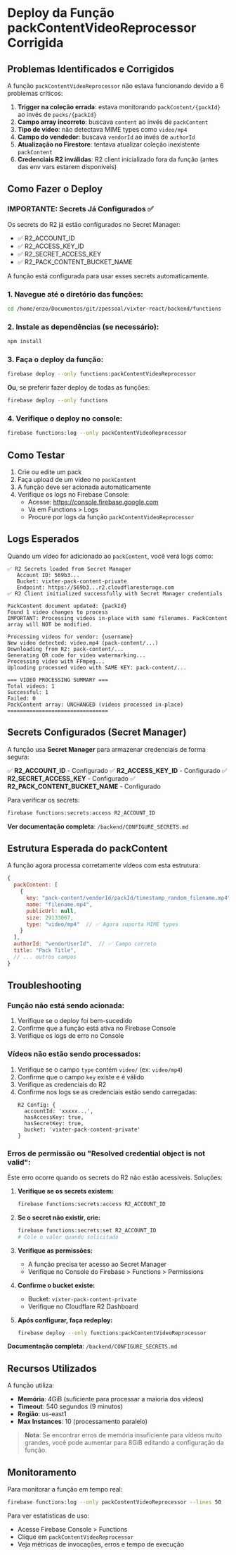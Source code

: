 # Deploy da Função packContentVideoReprocessor Corrigida

## Problemas Identificados e Corrigidos

A função `packContentVideoReprocessor` não estava funcionando devido a 6 problemas críticos:

1. **Trigger na coleção errada**: estava monitorando `packContent/{packId}` ao invés de `packs/{packId}`
2. **Campo array incorreto**: buscava `content` ao invés de `packContent`
3. **Tipo de vídeo**: não detectava MIME types como `video/mp4`
4. **Campo do vendedor**: buscava `vendorId` ao invés de `authorId`
5. **Atualização no Firestore**: tentava atualizar coleção inexistente `packContent`
6. **Credenciais R2 inválidas**: R2 client inicializado fora da função (antes das env vars estarem disponíveis)

## Como Fazer o Deploy

### IMPORTANTE: Secrets Já Configurados ✅

Os secrets do R2 já estão configurados no Secret Manager:
- ✅ R2_ACCOUNT_ID
- ✅ R2_ACCESS_KEY_ID  
- ✅ R2_SECRET_ACCESS_KEY
- ✅ R2_PACK_CONTENT_BUCKET_NAME

A função está configurada para usar esses secrets automaticamente.

### 1. Navegue até o diretório das funções:
```bash
cd /home/enzo/Documentos/git/zpessoal/vixter-react/backend/functions
```

### 2. Instale as dependências (se necessário):
```bash
npm install
```

### 3. Faça o deploy da função:
```bash
firebase deploy --only functions:packContentVideoReprocessor
```

**Ou**, se preferir fazer deploy de todas as funções:
```bash
firebase deploy --only functions
```

### 4. Verifique o deploy no console:
```bash
firebase functions:log --only packContentVideoReprocessor
```

## Como Testar

1. Crie ou edite um pack
2. Faça upload de um vídeo no `packContent`
3. A função deve ser acionada automaticamente
4. Verifique os logs no Firebase Console:
   - Acesse: https://console.firebase.google.com
   - Vá em Functions > Logs
   - Procure por logs da função `packContentVideoReprocessor`

## Logs Esperados

Quando um vídeo for adicionado ao `packContent`, você verá logs como:

```
✅ R2 Secrets loaded from Secret Manager
   Account ID: 569b3...
   Bucket: vixter-pack-content-private
   Endpoint: https://569b3...r2.cloudflarestorage.com
✅ R2 Client initialized successfully with Secret Manager credentials

PackContent document updated: {packId}
Found 1 video changes to process
IMPORTANT: Processing videos in-place with same filenames. PackContent array will NOT be modified.

Processing videos for vendor: {username}
New video detected: video.mp4 (pack-content/...)
Downloading from R2: pack-content/...
Generating QR code for video watermarking...
Processing video with FFmpeg...
Uploading processed video with SAME KEY: pack-content/...

=== VIDEO PROCESSING SUMMARY ===
Total videos: 1
Successful: 1
Failed: 0
PackContent array: UNCHANGED (videos processed in-place)
================================
```

## Secrets Configurados (Secret Manager)

A função usa **Secret Manager** para armazenar credenciais de forma segura:

✅ **R2_ACCOUNT_ID** - Configurado
✅ **R2_ACCESS_KEY_ID** - Configurado
✅ **R2_SECRET_ACCESS_KEY** - Configurado
✅ **R2_PACK_CONTENT_BUCKET_NAME** - Configurado

Para verificar os secrets:
```bash
firebase functions:secrets:access R2_ACCOUNT_ID
```

**Ver documentação completa**: `/backend/CONFIGURE_SECRETS.md`

## Estrutura Esperada do packContent

A função agora processa corretamente vídeos com esta estrutura:

```javascript
{
  packContent: [
    {
      key: "pack-content/vendorId/packId/timestamp_random_filename.mp4",
      name: "filename.mp4",
      publicUrl: null,
      size: 29133067,
      type: "video/mp4"  // ✅ Agora suporta MIME types
    }
  ],
  authorId: "vendorUserId",  // ✅ Campo correto
  title: "Pack Title",
  // ... outros campos
}
```

## Troubleshooting

### Função não está sendo acionada:
1. Verifique se o deploy foi bem-sucedido
2. Confirme que a função está ativa no Firebase Console
3. Verifique os logs de erro no Console

### Vídeos não estão sendo processados:
1. Verifique se o campo `type` contém `video/` (ex: `video/mp4`)
2. Confirme que o campo `key` existe e é válido
3. Verifique as credenciais do R2
4. Confirme nos logs se as credenciais estão sendo carregadas:
   ```
   R2 Config: {
     accountId: 'xxxxx...',
     hasAccessKey: true,
     hasSecretKey: true,
     bucket: 'vixter-pack-content-private'
   }
   ```

### Erros de permissão ou "Resolved credential object is not valid":
Este erro ocorre quando os secrets do R2 não estão acessíveis. Soluções:

1. **Verifique se os secrets existem:**
   ```bash
   firebase functions:secrets:access R2_ACCOUNT_ID
   ```

2. **Se o secret não existir, crie:**
   ```bash
   firebase functions:secrets:set R2_ACCOUNT_ID
   # Cole o valor quando solicitado
   ```

3. **Verifique as permissões:**
   - A função precisa ter acesso ao Secret Manager
   - Verifique no Console do Firebase > Functions > Permissions

4. **Confirme o bucket existe:**
   - Bucket: `vixter-pack-content-private`
   - Verifique no Cloudflare R2 Dashboard

5. **Após configurar, faça redeploy:**
   ```bash
   firebase deploy --only functions:packContentVideoReprocessor
   ```

**Documentação completa**: `/backend/CONFIGURE_SECRETS.md`

## Recursos Utilizados

A função utiliza:
- **Memória**: 4GiB (suficiente para processar a maioria dos vídeos)
- **Timeout**: 540 segundos (9 minutos)
- **Região**: us-east1
- **Max Instances**: 10 (processamento paralelo)

> **Nota**: Se encontrar erros de memória insuficiente para vídeos muito grandes, você pode aumentar para 8GiB editando a configuração da função.

## Monitoramento

Para monitorar a função em tempo real:
```bash
firebase functions:log --only packContentVideoReprocessor --lines 50
```

Para ver estatísticas de uso:
- Acesse Firebase Console > Functions
- Clique em `packContentVideoReprocessor`
- Veja métricas de invocações, erros e tempo de execução

